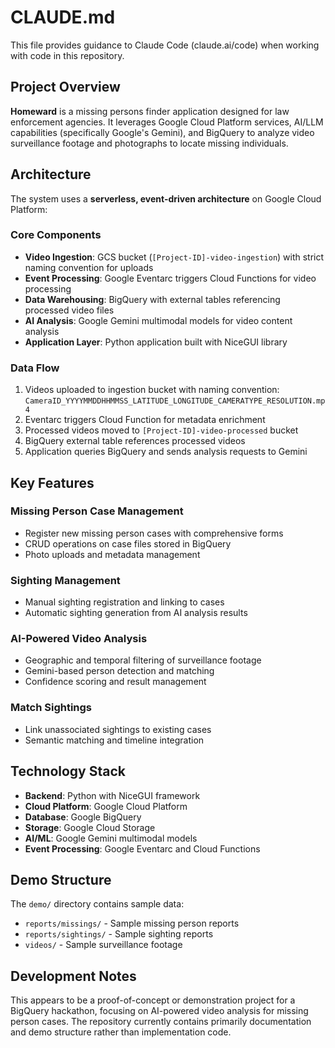 # CLAUDE.md

This file provides guidance to Claude Code (claude.ai/code) when working with code in this repository.

## Project Overview

**Homeward** is a missing persons finder application designed for law enforcement agencies. It leverages Google Cloud Platform services, AI/LLM capabilities (specifically Google's Gemini), and BigQuery to analyze video surveillance footage and photographs to locate missing individuals.

## Architecture

The system uses a **serverless, event-driven architecture** on Google Cloud Platform:

### Core Components
- **Video Ingestion**: GCS bucket (`[Project-ID]-video-ingestion`) with strict naming convention for uploads
- **Event Processing**: Google Eventarc triggers Cloud Functions for video processing
- **Data Warehousing**: BigQuery with external tables referencing processed video files
- **AI Analysis**: Google Gemini multimodal models for video content analysis
- **Application Layer**: Python application built with NiceGUI library

### Data Flow
1. Videos uploaded to ingestion bucket with naming convention: `CameraID_YYYYMMDDHHMMSS_LATITUDE_LONGITUDE_CAMERATYPE_RESOLUTION.mp4`
2. Eventarc triggers Cloud Function for metadata enrichment
3. Processed videos moved to `[Project-ID]-video-processed` bucket
4. BigQuery external table references processed videos
5. Application queries BigQuery and sends analysis requests to Gemini

## Key Features

### Missing Person Case Management
- Register new missing person cases with comprehensive forms
- CRUD operations on case files stored in BigQuery
- Photo uploads and metadata management

### Sighting Management
- Manual sighting registration and linking to cases
- Automatic sighting generation from AI analysis results

### AI-Powered Video Analysis
- Geographic and temporal filtering of surveillance footage
- Gemini-based person detection and matching
- Confidence scoring and result management

### Match Sightings
- Link unassociated sightings to existing cases
- Semantic matching and timeline integration

## Technology Stack

- **Backend**: Python with NiceGUI framework
- **Cloud Platform**: Google Cloud Platform
- **Database**: Google BigQuery
- **Storage**: Google Cloud Storage
- **AI/ML**: Google Gemini multimodal models
- **Event Processing**: Google Eventarc and Cloud Functions

## Demo Structure

The `demo/` directory contains sample data:
- `reports/missings/` - Sample missing person reports
- `reports/sightings/` - Sample sighting reports  
- `videos/` - Sample surveillance footage

## Development Notes

This appears to be a proof-of-concept or demonstration project for a BigQuery hackathon, focusing on AI-powered video analysis for missing person cases. The repository currently contains primarily documentation and demo structure rather than implementation code.